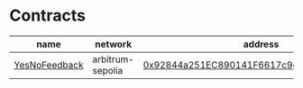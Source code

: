# Contracts

| name                                   | network          | address                                                                                                                           |
| -------------------------------------- | ---------------- | --------------------------------------------------------------------------------------------------------------------------------- |
| [YesNoFeedback](src/YesNoFeedback.sol) | arbitrum-sepolia | [0x92844a251EC890141F6617c9c2ef7eEb26a81ad8](https://sepolia.arbiscan.io/address/0x92844a251EC890141F6617c9c2ef7eEb26a81ad8#code) |
